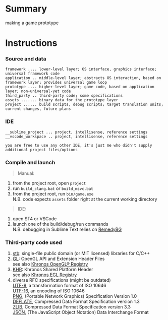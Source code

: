 # Summary
making a game prototype

# Instructions
### Source and data
```
framework .... lower-level layer; OS interface, graphics interface; universal framework code
application .. middle-level layer; abstracts OS interaction, based on framework layer; provides universal game loop
prototype .... higher-level layer; game code, based on application layer; non-universal-yet code
third_party .. third-party code; some specifications
assets ....... binary data for the prototype layer
project ...... build scripts, debug scripts; target translation units; current changes, future plans
```

### IDE
```
__sublime_project ... project, intellisense, reference settings
__vscode_workspace .. project, intellisense, reference settings

you are free to use any other IDE, it's just me who didn't supply additional project files/options
```

### Compile and launch
> Manual:
1) from the project root, open `project`
2) run `build_clang.bat` or `build_msvc.bat`
3) from the project root, run `bin/game.exe`  
   N.B. code expects `assets` folder right at the current working directory

> IDE:
1) open ST4 or VSCode
2) launch one of the build/debug/run commands  
   N.B. debugging in Sublime Text relies on [RemedyBG](https://remedybg.itch.io/remedybg)

### Third-party code used
1) [stb](https://github.com/nothings/stb): single-file public domain (or MIT licensed) libraries for C/C++
2) [GL](https://github.com/KhronosGroup/OpenGL-Registry/tree/master/api/GL): OpenGL API and Extension Header Files  
   see also [Khronos OpenGL® Registry](https://www.khronos.org/registry/OpenGL/index_gl.php)
3) [KHR](https://github.com/KhronosGroup/EGL-Registry/tree/master/api/KHR): Khronos Shared Platform Header  
   see also [Khronos EGL Registry](https://www.khronos.org/registry/EGL/)
4) diverse RFC specifications (might be outdated)  
   [UTF-8](https://www.rfc-editor.org/rfc/rfc3629.txt), a transformation format of ISO 10646  
   [UTF-16](https://www.rfc-editor.org/rfc/rfc2781.txt), an encoding of ISO 10646  
   [PNG](https://www.rfc-editor.org/rfc/rfc2083.txt), (Portable Network Graphics) Specification Version 1.0  
   [DEFLATE](https://www.rfc-editor.org/rfc/rfc1951.txt), Compressed Data Format Specification version 1.3  
   [ZLIB](https://www.rfc-editor.org/rfc/rfc1950.txt), Compressed Data Format Specification version 3.3  
   [JSON](https://www.rfc-editor.org/rfc/rfc8259.txt), (The JavaScript Object Notation) Data Interchange Format  
